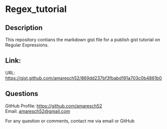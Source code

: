 # Regex_tutorial

## Description

This repository contians the markdown gist file for a publish gist tutorial on Regular Expressions.

## Link:

URL: https://gist.github.com/amaresch52/869dd237bf3fbabd191a703c0b4861b0

## Questions

GitHub Profile: https://github.com/amaresch52  
Email: amaresch52@gmail.com

For any question or comments, contact me via email or GitHub
